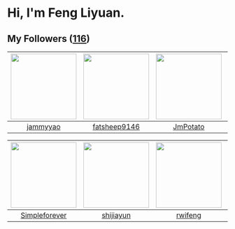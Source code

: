 # Hi, I'm Feng Liyuan.

## My Followers ([116](https://github.com/SunRunAway?tab=followers))

| <img src="https://avatars.githubusercontent.com/u/38520451?v=4" width="150" height="150" /> | <img src="https://avatars.githubusercontent.com/u/11855957?v=4" width="150" height="150" /> | <img src="https://avatars.githubusercontent.com/u/1446531?v=4" width="150" height="150" /> | <img src="https://avatars.githubusercontent.com/u/31336171?v=4" width="150" height="150" /> |
| :-----------------------------------------------------------------------------------------: | :-----------------------------------------------------------------------------------------: | :----------------------------------------------------------------------------------------: | :-----------------------------------------------------------------------------------------: |
|                           [jammyyao](https://github.com/jammyyao)                           |                       [fatsheep9146](https://github.com/fatsheep9146)                       |                           [JmPotato](https://github.com/JmPotato)                          |                      [ruanjiancaipu](https://github.com/ruanjiancaipu)                      |

| <img src="https://avatars.githubusercontent.com/u/26863652?v=4" width="150" height="150" /> | <img src="https://avatars.githubusercontent.com/u/566037?v=4" width="150" height="150" /> | <img src="https://avatars.githubusercontent.com/u/1814146?v=4" width="150" height="150" /> | <img src="https://avatars.githubusercontent.com/u/10383?v=4" width="150" height="150" /> |
| :-----------------------------------------------------------------------------------------: | :---------------------------------------------------------------------------------------: | :----------------------------------------------------------------------------------------: | :--------------------------------------------------------------------------------------: |
|                      [Simpleforever](https://github.com/Simpleforever)                      |                         [shijiayun](https://github.com/shijiayun)                         |                            [rwifeng](https://github.com/rwifeng)                           |                       [shaobin0604](https://github.com/shaobin0604)                      |